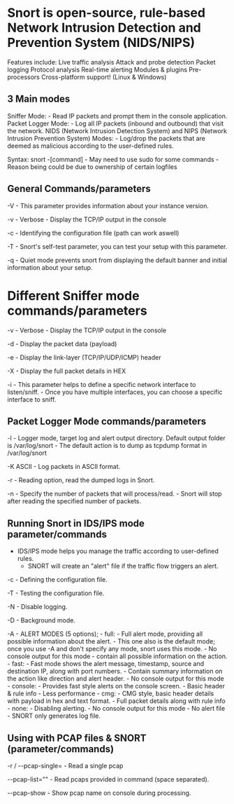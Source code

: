 # Snort is open-source, rule-based Network Intrusion Detection and Prevention System (NIDS/NIPS)

Features include:
Live traffic analysis
Attack and probe detection
Packet logging
Protocol analysis
Real-time alerting
Modules & plugins
Pre-processors
Cross-platform support! (Linux & Windows)

## 3 Main modes

Sniffer Mode:
    - Read IP packets and prompt them in the console application.
Packet Logger Mode:
    - Log all IP packets (inbound and outbound) that visit the network.
NIDS (Network Intrusion Detection System) and NIPS (Network Intrusion Prevention System) Modes:
    - Log/drop the packets that are deemed as malicious according to the user-defined rules.

Syntax:
snort -[command]
    - May need to use sudo for some commands
      - Reason being could be due to ownership of certain logfiles

## General Commands/parameters

-V
    - This parameter provides information about your instance version.

-v
    - Verbose
      - Display the TCP/IP output in the console

-c
    - Identifying the configuration file (path can work aswell)

-T
    - Snort's self-test parameter, you can test your setup with this parameter.

-q
    - Quiet mode prevents snort from displaying the default banner and initial information about your setup.

# Different Sniffer mode commands/parameters

-v
    - Verbose
      - Display the TCP/IP output in the console

-d
    - Display the packet data (payload)

-e
    - Display the link-layer (TCP/IP/UDP/ICMP) header

-X
    - Display the full packet details in HEX

-i
    - This parameter helps to define a specific network interface to listen/sniff. 
      - Once you have multiple interfaces, you can choose a specific interface to sniff.

## Packet Logger Mode commands/parameters

-l
    - Logger mode, target log and alert output directory. Default output folder is /var/log/snort
      - The default action is to dump as tcpdump format in /var/log/snort

-K ASCII
    - Log packets in ASCII format.

-r
    - Reading option, read the dumped logs in Snort.

-n
    - Specify the number of packets that will process/read.
      - Snort will stop after reading the specified number of packets.

## Running Snort in IDS/IPS mode parameter/commands

- IDS/IPS mode helps you manage the traffic according to user-defined rules.
  - SNORT will create an "alert" file if the traffic flow triggers an alert.

-c
    - Defining the configuration file.

-T
    - Testing the configuration file.

-N
    - Disable logging.

-D
    - Background mode.

-A
    - ALERT MODES (5 options);
      - full:
        - Full alert mode, providing all possible information about the alert. 
          - This one also is the default mode; once you use -A and don't specify any mode, snort uses this mode.
            - No console output for this mode
            -  contain all possible information on the action.
      - fast:
        - Fast mode shows the alert message, timestamp, source and destination IP, along with port numbers.
          -  Contain summary information on the action like direction and alert header.
          - No console output for this mode
      - console:
        - Provides fast style alerts on the console screen.
          - Basic header & rule info
            - Less performance
      - cmg:
        - CMG style, basic header details with payload in hex and text format.
          - Full packet details along with rule info
      - none:
        - Disabling alerting.
          - No console output for this mode
            - No alert file
              - SNORT only generates log file.

## Using with PCAP files & SNORT (parameter/commands)

-r / --pcap-single=
    - Read a single pcap

--pcap-list=""
    - Read pcaps provided in command (space separated).

--pcap-show
    - Show pcap name on console during processing.